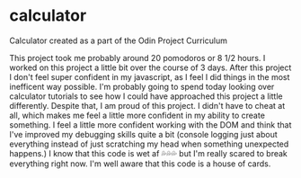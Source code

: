 # calculator

Calculator created as a part of the Odin Project Curriculum

This project took me probably around 20 pomodoros or 8 1/2 hours. I worked on this project a little bit over the course of 3 days. After this project I don't feel super confident in my javascript, as I feel I did things in the most inefficent way possible. I'm probably going to spend today looking over calculator tutorials to see how I could have approached this project a little differently. Despite that, I am proud of this project. I didn't have to cheat at all, which makes me feel a little more confident in my ability to create something.
I feel a little more confident working with the DOM and think that I've improved my debugging skills quite a bit (console logging just about everything instead of just scratching my head when something unexpected happens.)
I know that this code is wet af 💦💦💦 but I'm really scared to break everything right now. I'm well aware that this code is a house of cards.
